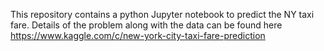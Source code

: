 This repository contains a python Jupyter notebook to predict the NY taxi fare.
Details of the problem along with the data can be found here https://www.kaggle.com/c/new-york-city-taxi-fare-prediction
